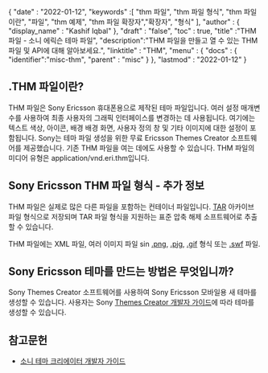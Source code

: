 {
  "date" : "2022-01-12",
  "keywords" :[ "thm 파일", "thm 파일 형식", "thm 파일이란", "파일", "thm 예제", "thm 파일 확장자","확장자", "형식" ],
  "author" : {
    "display_name" : "Kashif Iqbal"
},
  "draft" : "false",
  "toc" : true,
  "title" :"THM 파일 - 소니 에릭슨 테마 파일",
  "description":"THM 파일을 만들고 열 수 있는 THM 파일 및 API에 대해 알아보세요.",
  "linktitle" : "THM",
  "menu" : {
    "docs" : {
      "identifier":"misc-thm",
      "parent" : "misc"
}
},
  "lastmod" : "2022-01-12"
}

## .THM 파일이란?

THM 파일은 Sony Ericsson 휴대폰용으로 제작된 테마 파일입니다. 여러 설정 매개변수를 사용하여 최종 사용자의 그래픽 인터페이스를 변경하는 데 사용됩니다. 여기에는 텍스트 색상, 아이콘, 배경 배경 화면, 사용자 정의 창 및 기타 이미지에 대한 설정이 포함됩니다. Sony는 테마 파일 생성을 위한 무료 Ericsson Themes Creator 소프트웨어를 제공했습니다. 기존 THM 파일을 여는 데에도 사용할 수 있습니다. THM 파일의 미디어 유형은 application/vnd.eri.thm입니다.

## Sony Ericsson THM 파일 형식 - 추가 정보

THM 파일은 실제로 많은 다른 파일을 포함하는 컨테이너 파일입니다. [TAR](/ko/compression/tar/) 아카이브 파일 형식으로 저장되며 TAR 파일 형식을 지원하는 표준 압축 해제 소프트웨어로 추출할 수 있습니다.

THM 파일에는 XML 파일, 여러 이미지 파일 sin [.png](/ko/image/png/), [.pjg](/ko/image/jpeg/), [.gif](/ko/image/gif/) 형식 또는 [.swf](/ko/page-description-language/swf/) 파일.

## Sony Ericsson 테마를 만드는 방법은 무엇입니까?

Sony Themes Creator 소프트웨어를 사용하여 Sony Ericsson 모바일용 새 테마를 생성할 수 있습니다. 사용자는 Sony [Themes Creator 개발자 가이드](https://developer.sony.com/theme-creator/get-started)에 따라 테마를 생성할 수 있습니다.

## 참고문헌

* [소니 테마 크리에이터 개발자 가이드](https://developer.sony.com/theme-creator/get-started)

